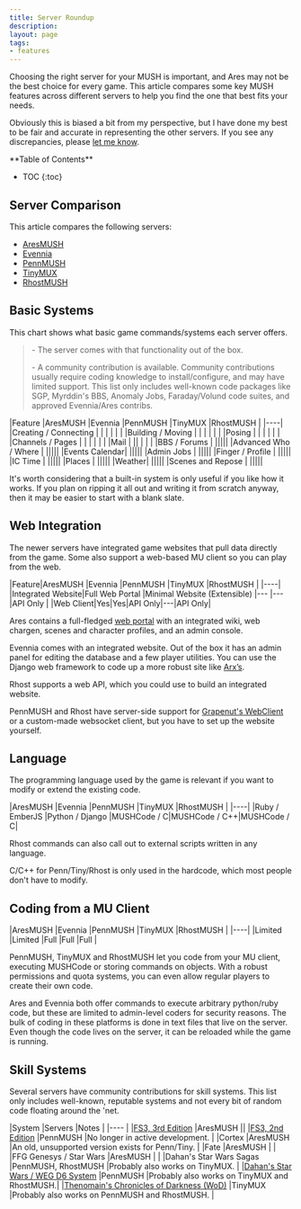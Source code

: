 ```yaml
---
title: Server Roundup
description:
layout: page
tags: 
- features
---
```


Choosing the right server for your MUSH is important, and Ares may not be the best choice for every game.  This article compares some key MUSH features across different servers to help you find the one that best fits your needs.

Obviously this is biased a bit from my perspective, but I have done my best to be fair and accurate in representing the other servers.  If you see any discrepancies, please [let me know](/feedback).

<div id="inline_toc" markdown="1">
**Table of Contents**

* TOC
{:toc}
</div>

## Server Comparison

This article compares the following servers:

* [AresMUSH](http://www.aresmush.com)
* [Evennia](http://www.evennia.com)
* [PennMUSH](http://www.pennmush.org)
* [TinyMUX](http://www.tinymux.org/)
* [RhostMUSH](https://github.com/RhostMUSH/trunk)

## Basic Systems

This chart shows what basic game commands/systems each server offers.  

> <i class="fa fa-check-square"></i> - The server comes with that functionality out of the box.
> 
> <i class="fa fa-user"></i> - A community contribution is available.  Community contributions usually require coding knowledge to install/configure, and may have limited support.   This list only includes well-known code packages like SGP, Myrddin's BBS, Anomaly Jobs, Faraday/Volund code suites, and approved Evennia/Ares contribs.


|Feature |AresMUSH |Evennia |PennMUSH |TinyMUX |RhostMUSH |
|----|
|Creating / Connecting |<i class="fa fa-check-square"></i> |<i class="fa fa-check-square"></i> |<i class="fa fa-check-square"></i> |<i class="fa fa-check-square"></i> |<i class="fa fa-check-square"></i> |
|Building / Moving |<i class="fa fa-check-square"></i> |<i class="fa fa-check-square"></i> |<i class="fa fa-check-square"></i> |<i class="fa fa-check-square"></i> |<i class="fa fa-check-square"></i> |
|Posing |<i class="fa fa-check-square"></i> | <i class="fa fa-check-square"></i> |<i class="fa fa-check-square"></i> |<i class="fa fa-check-square"></i> |<i class="fa fa-check-square"></i> |
|Channels / Pages |<i class="fa fa-check-square"></i> | <i class="fa fa-check-square"></i> |<i class="fa fa-check-square"></i> |<i class="fa fa-check-square"></i> |<i class="fa fa-check-square"></i> |
|Mail |<i class="fa fa-check-square"></i> |<i class="fa fa-user"></i>|<i class="fa fa-check-square"></i> |<i class="fa fa-check-square"></i> |<i class="fa fa-check-square"></i> |
|BBS / Forums |<i class="fa fa-check-square"></i> |<i class="fa fa-user"></i>|<i class="fa fa-user"></i>|<i class="fa fa-user"></i>|<i class="fa fa-check-square"></i>|
|Advanced Who / Where |<i class="fa fa-check-square"></i> ||<i class="fa fa-user"></i>|<i class="fa fa-user"></i>|<i class="fa fa-user"></i>|
|Events Calendar|<i class="fa fa-check-square"></i> ||<i class="fa fa-user"></i>|<i class="fa fa-user"></i>||
|Admin Jobs |<i class="fa fa-check-square"></i> ||<i class="fa fa-user"></i>|<i class="fa fa-user"></i>|<i class="fa fa-user"></i>|
|Finger / Profile |<i class="fa fa-check-square"></i> ||<i class="fa fa-user"></i>|<i class="fa fa-user"></i>|<i class="fa fa-user"></i>|
|IC Time |<i class="fa fa-check-square"></i> |<i class="fa fa-check-square"></i>|<i class="fa fa-user"></i>|<i class="fa fa-user"></i>|<i class="fa fa-user"></i>|
|Places |<i class="fa fa-check-square"></i> ||<i class="fa fa-user"></i>|<i class="fa fa-user"></i>|<i class="fa fa-user"></i>|
|Weather|<i class="fa fa-check-square"></i> ||<i class="fa fa-user"></i>|<i class="fa fa-user"></i>||
|Scenes and Repose |<i class="fa fa-check-square"></i> ||<i class="fa fa-user"></i>|<i class="fa fa-user"></i>|<i class="fa fa-user"></i>|

It's worth considering that a built-in system is only useful if you like how it works.  If you plan on ripping it all out and writing it from scratch anyway, then it may be easier to start with a blank slate.


## Web Integration

The newer servers have integrated game websites that pull data directly from the game.  Some also support a web-based MU client so you can play from the web.

|Feature|AresMUSH |Evennia |PennMUSH |TinyMUX |RhostMUSH |
|----|
|Integrated Website|Full Web Portal |Minimal Website (Extensible) |--- |--- |API Only |
|Web Client|Yes|Yes|API Only|---|API Only|

Ares contains a full-fledged [web portal](https://aresmush.com/web-portal/) with an integrated wiki, web chargen, scenes and character profiles, and an admin console.

Evennia comes with an integrated website.  Out of the box it has an admin panel for editing the database and a few player utilities.  You can use the Django web framework to code up a more robust site like [Arx’s](http://play.arxmush.org/).

Rhost supports a web API, which you could use to build an integrated website.  

PennMUSH and Rhost have server-side support for [Grapenut's WebClient](https://github.com/grapenut/websockclient) or a custom-made websocket client, but you have to set up the website yourself.

## Language

The programming language used by the game is relevant if you want to modify or extend the existing code.

|AresMUSH |Evennia |PennMUSH |TinyMUX |RhostMUSH |
|----|
|Ruby / EmberJS |Python / Django |MUSHCode / C|MUSHCode / C++|MUSHCode / C|

Rhost commands can also call out to external scripts written in any language.

C/C++ for Penn/Tiny/Rhost is only used in the hardcode, which most people don't have to modify.

## Coding from a MU Client

|AresMUSH |Evennia |PennMUSH |TinyMUX |RhostMUSH |
|----|
|Limited |Limited |Full |Full |Full |

PennMUSH, TinyMUX and RhostMUSH let you code from your MU client, executing MUSHCode or storing commands on objects.  With a robust permissions and quota systems, you can even allow regular players to create their own code.

Ares and Evennia both offer commands to execute arbitrary python/ruby code, but these are limited to admin-level coders for security reasons.  The bulk of coding in these platforms is done in text files that live on the server.  Even though the code lives on the server, it can be reloaded while the game is running.

## Skill Systems

Several servers have community contributions for skill systems.  This list only includes well-known, reputable systems and not every bit of random code floating around the 'net.

|System |Servers |Notes |
|---- |
|[FS3, 3rd Edition](/fs3/fs3-3) |AresMUSH ||
|[FS3, 2nd Edition](http://lynnfaraday.github.io/MUSH/) |PennMUSH |No longer in active development. |
|Cortex |AresMUSH |An old, unsupported version exists for Penn/Tiny. |
|Fate |AresMUSH | |
|FFG Genesys / Star Wars |AresMUSH | |
|Dahan's Star Wars Sagas |PennMUSH, RhostMUSH |Probably also works on TinyMUX. |
|[Dahan's Star Wars / WEG D6 System](http://www.mushcode.com/File/Dahans-D6-Skills) |PennMUSH |Probably also works on TinyMUX and RhostMUSH.|
|[Thenomain's Chronicles of Darkness (WoD)](https://github.com/thenomain/GMCCG/) |TinyMUX |Probably also works on PennMUSH and RhostMUSH. |

